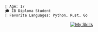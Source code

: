 
```diff 
🔞 Age: 17
🎓 IB Diploma Student
🌟 Favorite Languages: Python, Rust, Go
```
</p>


<div align="center">
  
[![My Skills](https://skillicons.dev/icons?i=appwrite,arduino,aws,bash,blender,bootstrap,cpp,cloudflare,cmake,css,deno,discord,bots,django,docker,express,fastapi,firebase,git,github,githubactions,gitlab,go,graphql,html,idea,js,linux,mongodb,mysql,neovim,nextjs,nginx,planetscale,postgres,postman,powershell,prisma,py,pytorch,react,redis,rust,sqlite,supabase,sketchup,sentry,svelte,svg,tauri,typescript,threejs,vercel,wasm,visualstudio,vite,vscode)](https://skillicons.dev)
</div>
